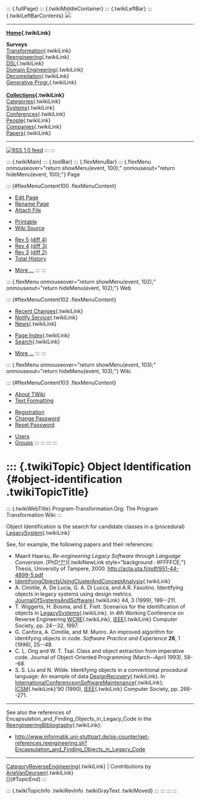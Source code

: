 ::: {.fullPage}
::: {.twikiMiddleContainer}
::: {.twikiLeftBar}
::: {.twikiLeftBarContents}
![](../pub/transformation.gif)

------------------------------------------------------------------------

**[Home](WebHome){.twikiLink}**

**Surveys**\
[Transformation](ProgramTransformation){.twikiLink}\
[Reengineering](ReengineeringWiki){.twikiLink}\
[DSL](DomainSpecificLanguages){.twikiLink}\
[Domain Engineering](DomainEngineering){.twikiLink}\
[Decompilation](DeCompilation){.twikiLink}\
[Generative Progr.](GenerativeProgrammingWiki){.twikiLink}\
\
**[Collections](CategoryCollection){.twikiLink}**\
[Categories](CategoryCategory){.twikiLink}\
[Systems](TransformationSystems){.twikiLink}\
[Conferences](TransformationConferences){.twikiLink}\
[People](TransformationPeople){.twikiLink}\
[Companies](TransformationCompanies){.twikiLink}\
[Papers](CategoryPaper){.twikiLink}

------------------------------------------------------------------------

[![](../pub/rss.gif "RSS 1.0 feed")](WebRss@skin=rss)
:::
:::

::: {.twikiMain}
::: {.toolBar}
::: {.flexMenuBar}
::: {.flexMenu onmouseover="return showMenu(event, 100);" onmouseout="return hideMenu(event, 100);"}
Page

::: {#flexMenuContent100 .flexMenuContent}
-   [Edit
    Page](http://www.program-transformation.org/edit/Transform/ObjectIdentification?t=1536826522)
-   [Rename
    Page](http://www.program-transformation.org/rename/Transform/ObjectIdentification)
-   [Attach
    File](http://www.program-transformation.org/attach/Transform/ObjectIdentification)

<!-- -->

-   [Printable](http://www.program-transformation.org/view/Transform/ObjectIdentification?skin=print.pattern)
-   [Wiki
    Source](http://www.program-transformation.org/view/Transform/ObjectIdentification?skin=text&raw=on&contenttype=text/plain)

<!-- -->

-   [Rev
    5](http://www.program-transformation.org/view/Transform/ObjectIdentification?rev=1.5)
    [(diff 4)](http://www.program-transformation.org/rdiff/Transform/ObjectIdentification?rev1=1.5&rev2=1.4)
-   [Rev
    4](http://www.program-transformation.org/view/Transform/ObjectIdentification?rev=1.4)
    [(diff 3)](http://www.program-transformation.org/rdiff/Transform/ObjectIdentification?rev1=1.4&rev2=1.3)
-   [Rev
    3](http://www.program-transformation.org/view/Transform/ObjectIdentification?rev=1.3)
    [(diff 2)](http://www.program-transformation.org/rdiff/Transform/ObjectIdentification?rev1=1.3&rev2=1.2)
-   [Total
    History](http://www.program-transformation.org/rdiff/Transform/ObjectIdentification)

<!-- -->

-   [More
    \...](http://www.program-transformation.org/oops/Transform/ObjectIdentification?template=oopsmore&param1=1.5&param2=1.5)
:::
:::

::: {.flexMenu onmouseover="return showMenu(event, 102);" onmouseout="return hideMenu(event, 102);"}
Web

::: {#flexMenuContent102 .flexMenuContent}
-   [Recent Changes](WebChanges){.twikiLink}
-   [Notify Service](WebNotify){.twikiLink}
-   [News](WebNews){.twikiLink}

<!-- -->

-   [Page Index](WebIndex){.twikiLink}
-   [Search](WebSearch){.twikiLink}

<!-- -->

-   [More
    \...](http://www.program-transformation.org/oops/Transform/ObjectIdentification?template=oopsmore&param1=1.5&param2=1.5)
:::
:::

::: {.flexMenu onmouseover="return showMenu(event, 103);" onmouseout="return hideMenu(event, 103);"}
Wiki

::: {#flexMenuContent103 .flexMenuContent}
-   [About
    TWiki](http://www.program-transformation.org/view/TWiki/WebHome)
-   [Text
    Formatting](http://www.program-transformation.org/view/TWiki/TextFormattingRules)

<!-- -->

-   [Registration](http://www.program-transformation.org/view/TWiki/TWikiRegistration)
-   [Change
    Password](http://www.program-transformation.org/view/TWiki/ChangePassword)
-   [Reset
    Password](http://www.program-transformation.org/view/TWiki/ResetPassword)

<!-- -->

-   [Users](http://www.program-transformation.org/view/Main/TWikiUsers)
-   [Groups](http://www.program-transformation.org/view/Main/TWikiGroups)
:::
:::
:::
:::

::: {.twikiTopic}
Object Identification {#object-identification .twikiTopicTitle}
=====================

::: {.twikiWebTitle}
Program-Transformation.Org: The Program Transformation Wiki
:::

Object Identification is the search for candidate classes in a
(procedural) [LegacySystem](LegacySystem){.twikiLink}

See, for example, the following papers and their references:

-   Maarit Haarsu, *Re-engineering Legacy Software through Language
    Conversion*.
    [PhD[^?^](http://www.program-transformation.org/edit/Transform/PhD?topicparent=Transform.ObjectIdentification)]{.twikiNewLink
    style="background : #FFFFCE;"} Thesis, University of Tampere, 2000.
    <http://acta.uta.fi/pdf/951-44-4899-5.pdf>
-   [IdentifyingObjectsUsingClusterAndConceptAnalysis](IdentifyingObjectsUsingClusterAndConceptAnalysis){.twikiLink}
-   A. Cimitile, A. De Lucia, G. A. Di Lucca, and A.R. Fasolino.
    Identifying objects in legacy systems using design metrics.
    [JournalOfSystemsAndSoftware](JournalOfSystemsAndSoftware){.twikiLink}
    44, 3 (1999), 199--211.
-   T. Wiggerts, H. Bosma, and E. Fielt. Scenarios for the
    identification of objects in
    [LegacySystems](LegacySystem){.twikiLink}. In 4th Working Conference
    on Reverse Engineering [WCRE](WCRE){.twikiLink},
    [IEEE](IEEE){.twikiLink} Computer Society, pp. 24--32, 1997.
-   G. Canfora, A. Cimitile, and M. Munro. An improved algorithm for
    identifying objects in code. *Software Practice and Experience*
    **26**, 1 (1996), 25--48.
-   C. L. Ong and W. T. Tsai. Class and object extraction from
    imperative code. Journal of Object-Oriented Programming
    (March--April 1993), 58--68.
-   S. S. Liu and N. Wilde. Identifying objects in a conventional
    procedural language: An example of data
    [DesignRecovery](DesignRecovery){.twikiLink}. In
    [InternationalConferenceonSoftwareMaintenance](InternationalConferenceonSoftwareMaintenance){.twikiLink};
    [ICSM](ICSM){.twikiLink}'90 (1990), [IEEE](IEEE){.twikiLink}
    Computer Society, pp. 266--271.

------------------------------------------------------------------------

See also the references of
Encapsulation\_and\_Finding\_Objects\_in\_Legacy\_Code in the
[ReengineeringBibliography](ReengineeringBibliography){.twikiLink}:

-   <http://www.informatik.uni-stuttgart.de/ps-counter/get-references.reengineering.sh?Encapsulation_and_Finding_Objects_in_Legacy_Code>

------------------------------------------------------------------------

[CategoryReverseEngineering](CategoryReverseEngineering){.twikiLink} \|
Contributions by [ArieVanDeursen](ArieVanDeursen){.twikiLink}\
[]{#TopicEnd}
:::

::: {.twikiTopicInfo .twikiRevInfo .twikiGrayText .twikiMoved}
:::
:::
:::
:::
